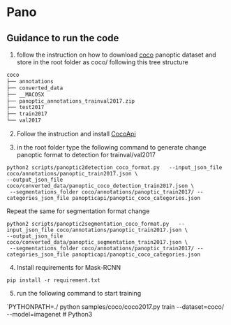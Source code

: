 # Pano

## Guidance to run the code

1. follow the instruction on how to  download [coco](http://cocodataset.org/#download) panoptic dataset and store in the root folder as coco/
following this tree structure
```bash
coco
├── annotations
├── converted_data
├── __MACOSX
├── panoptic_annotations_trainval2017.zip
├── test2017
├── train2017
└── val2017
```
2. Follow the instruction and install [CocoApi](https://github.com/cocodataset/cocoapi)


3. in the root folder type the following command to generate change panoptic format to detection for trainval/val2017
```
python2 scripts/panoptic2detection_coco_format.py   --input_json_file coco/annotations/panoptic_train2017.json \
--output_json_file coco/converted_data/panoptic_coco_detection_train2017.json \ 
 --segmentations_folder coco/annotations/panoptic_train2017/ --categories_json_file panopticapi/panoptic_coco_categories.json
```

Repeat the same for segmentation format change

```
python2 scripts/panoptic2segmentation_coco_format.py   --input_json_file coco/annotations/panoptic_train2017.json \
--output_json_file coco/converted_data/panoptic_segmentation_train2017.json \  
 --segmentations_folder coco/annotations/panoptic_train2017/ --categories_json_file panopticapi/panoptic_coco_categories.json
```


4. Install requirements for Mask-RCNN

`pip install -r requirement.txt`

5. run the following command to start training

`PYTHONPATH=./ python samples/coco/coco2017.py train  --dataset=coco/ --model=imagenet # Python3

